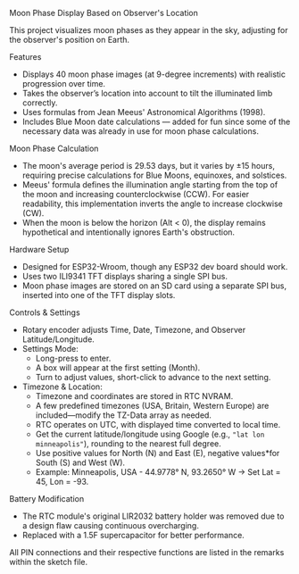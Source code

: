 Moon Phase Display Based on Observer's Location  

This project visualizes moon phases as they appear in the sky, adjusting for the observer's position on Earth.  

Features  
- Displays 40 moon phase images (at 9-degree increments) with realistic progression over time.  
- Takes the observer’s location into account to tilt the illuminated limb correctly.  
- Uses formulas from Jean Meeus' Astronomical Algorithms (1998).  
- Includes Blue Moon date calculations — added for fun since some of the necessary data was already in use for moon phase calculations.  

Moon Phase Calculation  
- The moon's average period is 29.53 days, but it varies by ±15 hours, requiring precise calculations for Blue Moons, equinoxes, and solstices.  
- Meeus' formula defines the illumination angle starting from the top of the moon and increasing counterclockwise (CCW). For easier readability, this implementation inverts the angle to increase clockwise (CW).  
- When the moon is below the horizon (Alt < 0), the display remains hypothetical and intentionally ignores Earth's obstruction.  

Hardware Setup  
- Designed for ESP32-Wroom, though any ESP32 dev board should work.  
- Uses two ILI9341 TFT displays sharing a single SPI bus.  
- Moon phase images are stored on an SD card using a separate SPI bus, inserted into one of the TFT display slots.  

Controls & Settings  
- Rotary encoder adjusts Time, Date, Timezone, and Observer Latitude/Longitude.  
- Settings Mode:  
  - Long-press to enter.  
  - A box will appear at the first setting (Month).  
  - Turn to adjust values, short-click to advance to the next setting.  
- Timezone & Location:  
  - Timezone and coordinates are stored in RTC NVRAM.  
  - A few predefined timezones (USA, Britain, Western Europe) are included—modify the TZ-Data array as needed.  
  - RTC operates on UTC, with displayed time converted to local time.  
  - Get the current latitude/longitude using Google (e.g., `"lat lon minneapolis"`), rounding to the nearest full degree.  
  - Use positive values for North (N) and East (E), negative values*for South (S) and West (W).  
  - Example: Minneapolis, USA - 44.9778° N, 93.2650° W → Set Lat = 45, Lon = -93.  

Battery Modification  
- The RTC module's original LIR2032 battery holder was removed due to a design flaw causing continuous overcharging.  
- Replaced with a 1.5F supercapacitor for better performance.  

All PIN connections and their respective functions are listed in the remarks within the sketch file.  
